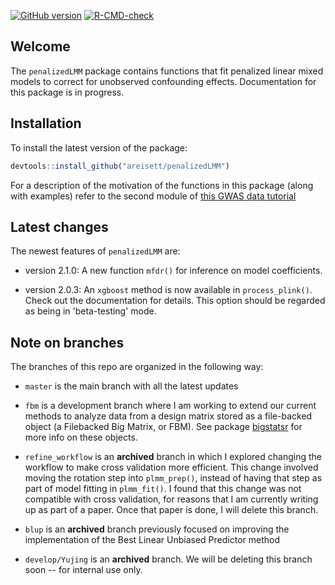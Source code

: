<!-- badges: start -->
[![GitHub version](https://img.shields.io/static/v1?label=GitHub&message=2.1.1&color=blue&logo=github)](https://github.com/areisett/penalizedLMM)
[![R-CMD-check](https://github.com/areisett/penalizedLMM/workflows/R-CMD-check/badge.svg)](https://github.com/areisett/penalizedLMM/actions)
<!-- badges: end -->

## Welcome 

The `penalizedLMM` package contains functions that fit penalized linear mixed models to correct for unobserved confounding effects. Documentation for this package is in progress. 


## Installation 

To install the latest version of the package: 

```r
devtools::install_github("areisett/penalizedLMM")
```

For a description of the motivation of the functions in this package (along with examples) refer to the second module of [this GWAS data tutorial](https://pbreheny.github.io/adv-gwas-tutorial/index.html)

## Latest changes 

The newest features of `penalizedLMM` are: 
  - version 2.1.0: A new function `mfdr()` for inference on model coefficients. 
  
  - version 2.0.3: An `xgboost` method is now available in `process_plink()`. Check out the documentation for details. This option should be regarded as being in 'beta-testing' mode.
  
## Note on branches 

The branches of this repo are organized in the following way: 

  - `master` is the main branch with all the latest updates
  
  - `fbm` is a development branch where I am working to extend our current methods to analyze data from a design matrix stored as a file-backed object (a Filebacked Big Matrix, or FBM). See package [bigstatsr](https://privefl.github.io/bigstatsr/) for more info on these objects. 
  
  - `refine_workflow` is an **archived** branch in which I explored changing the workflow to make cross validation more efficient. This change involved moving the rotation step into `plmm_prep()`, instead of having that step as part of model fitting in `plmm_fit()`. I found that this change was not compatible with cross validation, for reasons that I am currently writing up as part of a paper. Once that paper is done, I will delete this branch. 
  
  - `blup` is an **archived** branch previously focused on improving the implementation of the Best Linear Unbiased Predictor method 
  
  - `develop/Yujing` is an **archived** branch. We will be deleting this branch soon -- for internal use only. 
